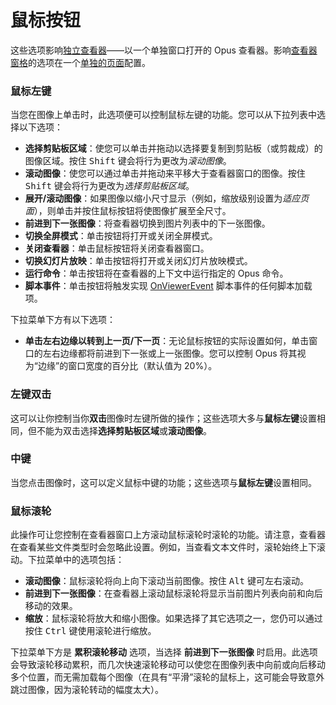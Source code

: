 # 鼠标按钮

这些选项影响[独立查看器](/Manual/additional_functionality/viewing_images/README.zh.md)——以一个单独窗口打开的 Opus 查看器。影响[查看器窗格](/Manual/basic_concepts/the_lister/viewer_pane.zh.md)的选项在一个[单独的页面](../viewer_pane.zh.md)配置。

### 鼠标左键

当您在图像上单击时，此选项便可以控制鼠标左键的功能。您可以从下拉列表中选择以下选项：

- **选择剪贴板区域**：使您可以单击并拖动以选择要复制到剪贴板（或剪裁成）的图像区域。按住 <kbd>Shift</kbd> 键会将行为更改为*滚动图像*。
- **滚动图像**：使您可以通过单击并拖动来平移大于查看器窗口的图像。按住 <kbd>Shift</kbd> 键会将行为更改为*选择剪贴板区域*。
- **展开/滚动图像**：如果图像以缩小尺寸显示（例如，缩放级别设置为*适应页面*），则单击并按住鼠标按钮将使图像扩展至全尺寸。
- **前进到下一张图像**：将查看器切换到图片列表中的下一张图像。
- **切换全屏模式**：单击按钮将打开或关闭全屏模式。
- **关闭查看器**：单击鼠标按钮将关闭查看器窗口。
- **切换幻灯片放映**：单击按钮将打开或关闭幻灯片放映模式。
- **运行命令**：单击按钮将在查看器的上下文中运行指定的 Opus 命令。
- **脚本事件**：单击按钮将触发实现 [OnViewerEvent](/Manual/reference/scripting_reference/scripting_events/onviewerevent.zh.md) 脚本事件的任何脚本加载项。

下拉菜单下方有以下选项：

- **单击左右边缘以转到上一页/下一页**：无论鼠标按钮的实际设置如何，单击窗口的左右边缘都将前进到下一张或上一张图像。您可以控制 Opus 将其视为“边缘”的窗口宽度的百分比（默认值为 20%）。

### 左键双击

这可以让你控制当你**双击**图像时左键所做的操作；这些选项大多与**鼠标左键**设置相同，但不能为双击选择**选择剪贴板区域**或**滚动图像**。

### 中键

当您点击图像时，这可以定义鼠标中键的功能；这些选项与**鼠标左键**设置相同。

### 鼠标滚轮

此操作可让您控制在查看器窗口上方滚动鼠标滚轮时滚轮的功能。请注意，查看器在查看某些文件类型时会忽略此设置。例如，当查看文本文件时，滚轮始终上下滚动。下拉菜单中的选项包括：

- **滚动图像**：鼠标滚轮将向上向下滚动当前图像。按住 <kbd>Alt</kbd> 键可左右滚动。
- **前进到下一张图像**：在查看器上滚动鼠标滚轮将显示当前图片列表向前和向后移动的效果。
- **缩放**：鼠标滚轮将放大和缩小图像。如果选择了其它选项之一，您仍可以通过按住 <kbd>Ctrl</kbd> 键使用滚轮进行缩放。

下拉菜单下方是 **累积滚轮移动** 选项，当选择 **前进到下一张图像** 时启用。此选项会导致滚轮移动累积，而几次快速滚轮移动可以使您在图像列表中向前或向后移动多个位置，而无需加载每个图像（在具有“平滑”滚轮的鼠标上，这可能会导致意外跳过图像，因为滚轮转动的幅度太大）。
